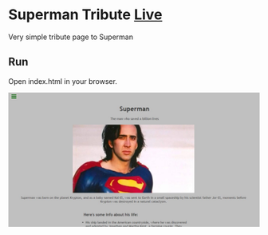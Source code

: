 # Superman Tribute [Live](https://superman-tribute.herokuapp.com/)
Very simple tribute page to Superman

## Run

Open index.html in your browser.

![Alt text](/css/ss.jpg)